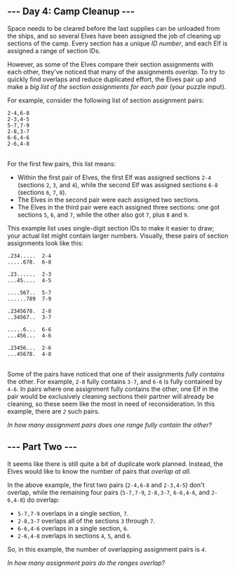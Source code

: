 ## --- Day 4: Camp Cleanup ---
Space needs to be cleared before the last supplies can be unloaded from the ships, and so several Elves have been assigned the job of cleaning up sections of the camp. Every section has a unique <em>ID number</em>, and each Elf is assigned a range of section IDs.

However, as some of the Elves compare their section assignments with each other, they've noticed that many of the assignments <em>overlap</em>. To try to quickly find overlaps and reduce duplicated effort, the Elves pair up and make a <em>big list of the section assignments for each pair</em> (your puzzle input).

For example, consider the following list of section assignment pairs:

<pre>
<code>2-4,6-8
2-3,4-5
5-7,7-9
2-8,3-7
6-6,4-6
2-6,4-8
</code>
</pre>

For the first few pairs, this list means:


 - Within the first pair of Elves, the first Elf was assigned sections <code>2-4</code> (sections <code>2</code>, <code>3</code>, and <code>4</code>), while the second Elf was assigned sections <code>6-8</code> (sections <code>6</code>, <code>7</code>, <code>8</code>).
 - The Elves in the second pair were each assigned two sections.
 - The Elves in the third pair were each assigned three sections: one got sections <code>5</code>, <code>6</code>, and <code>7</code>, while the other also got <code>7</code>, plus <code>8</code> and <code>9</code>.

This example list uses single-digit section IDs to make it easier to draw; your actual list might contain larger numbers. Visually, these pairs of section assignments look like this:

<pre>
<code>.234.....  2-4
.....678.  6-8

.23......  2-3
...45....  4-5

....567..  5-7
......789  7-9

.2345678.  2-8
..34567..  3-7

.....6...  6-6
...456...  4-6

.23456...  2-6
...45678.  4-8
</code>
</pre>

Some of the pairs have noticed that one of their assignments <em>fully contains</em> the other. For example, <code>2-8</code> fully contains <code>3-7</code>, and <code>6-6</code> is fully contained by <code>4-6</code>. In pairs where one assignment fully contains the other, one Elf in the pair would be exclusively cleaning sections their partner will already be cleaning, so these seem like the most in need of reconsideration. In this example, there are <code><em>2</em></code> such pairs.

<em>In how many assignment pairs does one range fully contain the other?</em>


## --- Part Two ---
It seems like there is still quite a bit of duplicate work planned. Instead, the Elves would like to know the number of pairs that <em>overlap at all</em>.

In the above example, the first two pairs (<code>2-4,6-8</code> and <code>2-3,4-5</code>) don't overlap, while the remaining four pairs (<code>5-7,7-9</code>, <code>2-8,3-7</code>, <code>6-6,4-6</code>, and <code>2-6,4-8</code>) do overlap:


 - <code>5-7,7-9</code> overlaps in a single section, <code>7</code>.
 - <code>2-8,3-7</code> overlaps all of the sections <code>3</code> through <code>7</code>.
 - <code>6-6,4-6</code> overlaps in a single section, <code>6</code>.
 - <code>2-6,4-8</code> overlaps in sections <code>4</code>, <code>5</code>, and <code>6</code>.

So, in this example, the number of overlapping assignment pairs is <code><em>4</em></code>.

<em>In how many assignment pairs do the ranges overlap?</em>

